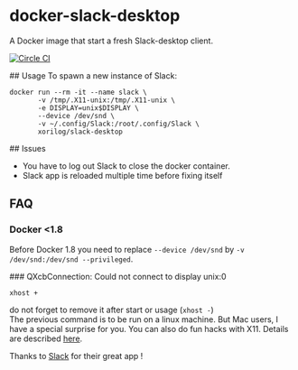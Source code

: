 # docker-slack-desktop
A Docker image that start a fresh Slack-desktop client. 

[![Circle CI](https://circleci.com/gh/xorilog/docker-slack-desktop.svg?style=shield)](https://circleci.com/gh/xorilog/docker-slack-desktop)  

## Usage
To spawn a new instance of Slack:

```shell
docker run --rm -it --name slack \
       -v /tmp/.X11-unix:/tmp/.X11-unix \
       -e DISPLAY=unix$DISPLAY \
       --device /dev/snd \
       -v ~/.config/Slack:/root/.config/Slack \
       xorilog/slack-desktop
```
## Issues
* You have to log out Slack to close the docker container.  
* Slack app is reloaded multiple time before fixing itself


## FAQ
### Docker <1.8
Before Docker 1.8 you need to replace `--device /dev/snd` by `-v /dev/snd:/dev/snd --privileged`.  


### QXcbConnection: Could not connect to display unix:0
```shell
xhost +
```
do not forget to remove it after start or usage (`xhost -`)  
The previous command is to be run on a linux machine. But Mac users, I have a special surprise for you. You can also do fun hacks with X11. Details are described [here](https://github.com/docker/docker/issues/8710).


Thanks to [Slack](https://slack.com/) for their great app !
